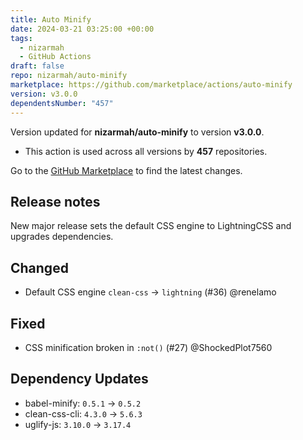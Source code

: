 ```yaml
---
title: Auto Minify
date: 2024-03-21 03:25:00 +00:00
tags:
  - nizarmah
  - GitHub Actions
draft: false
repo: nizarmah/auto-minify
marketplace: https://github.com/marketplace/actions/auto-minify
version: v3.0.0
dependentsNumber: "457"
---
```



Version updated for **nizarmah/auto-minify** to version **v3.0.0**.
- This action is used across all versions by **457** repositories.

Go to the [GitHub Marketplace](https://github.com/marketplace/actions/auto-minify) to find the latest changes.

## Release notes

New major release sets the default CSS engine to LightningCSS and upgrades dependencies.

## Changed

* Default CSS engine `clean-css` -> `lightning` (#36) @renelamo 

## Fixed

* CSS minification broken in `:not()` (#27) @ShockedPlot7560

## Dependency Updates

* babel-minify: `0.5.1` -> `0.5.2`
* clean-css-cli: `4.3.0` -> `5.6.3`
* uglify-js: `3.10.0` -> `3.17.4`
